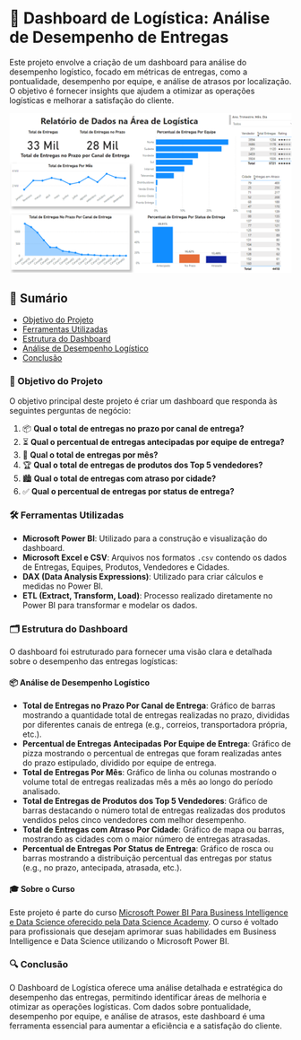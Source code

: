 # 🚚 Dashboard de Logística: Análise de Desempenho de Entregas

Este projeto envolve a criação de um dashboard para análise do desempenho logístico, focado em métricas de entregas, como a pontualidade, desempenho por equipe, e análise de atrasos por localização. O objetivo é fornecer insights que ajudem a otimizar as operações logísticas e melhorar a satisfação do cliente.

![Dashboard de Logística](Data/logistica.png)

## 📑 Sumário
- [Objetivo do Projeto](#objetivo-do-projeto)
- [Ferramentas Utilizadas](#ferramentas-utilizadas)
- [Estrutura do Dashboard](#estrutura-do-dashboard)
- [Análise de Desempenho Logístico](#análise-de-desempenho-logístico)
- [Conclusão](#conclusão)

### 🎯 Objetivo do Projeto
O objetivo principal deste projeto é criar um dashboard que responda às seguintes perguntas de negócio:

1. 📦 **Qual o total de entregas no prazo por canal de entrega?**
2. ⏳ **Qual o percentual de entregas antecipadas por equipe de entrega?**
3. 📅 **Qual o total de entregas por mês?**
4. 🏆 **Qual o total de entregas de produtos dos Top 5 vendedores?**
5. 🏙️ **Qual o total de entregas com atraso por cidade?**
6. ✅ **Qual o percentual de entregas por status de entrega?**

### 🛠️ Ferramentas Utilizadas
- **Microsoft Power BI**: Utilizado para a construção e visualização do dashboard.
- **Microsoft Excel e CSV**: Arquivos nos formatos `.csv` contendo os dados de Entregas, Equipes, Produtos, Vendedores e Cidades.
- **DAX (Data Analysis Expressions)**: Utilizado para criar cálculos e medidas no Power BI.
- **ETL (Extract, Transform, Load)**: Processo realizado diretamente no Power BI para transformar e modelar os dados.

### 🗂️ Estrutura do Dashboard
O dashboard foi estruturado para fornecer uma visão clara e detalhada sobre o desempenho das entregas logísticas:

#### 📦 Análise de Desempenho Logístico
- **Total de Entregas no Prazo Por Canal de Entrega**: Gráfico de barras mostrando a quantidade total de entregas realizadas no prazo, divididas por diferentes canais de entrega (e.g., correios, transportadora própria, etc.).
- **Percentual de Entregas Antecipadas Por Equipe de Entrega**: Gráfico de pizza mostrando o percentual de entregas que foram realizadas antes do prazo estipulado, dividido por equipe de entrega.
- **Total de Entregas Por Mês**: Gráfico de linha ou colunas mostrando o volume total de entregas realizadas mês a mês ao longo do período analisado.
- **Total de Entregas de Produtos dos Top 5 Vendedores**: Gráfico de barras destacando o número total de entregas realizadas dos produtos vendidos pelos cinco vendedores com melhor desempenho.
- **Total de Entregas com Atraso Por Cidade**: Gráfico de mapa ou barras, mostrando as cidades com o maior número de entregas atrasadas.
- **Percentual de Entregas Por Status de Entrega**: Gráfico de rosca ou barras mostrando a distribuição percentual das entregas por status (e.g., no prazo, antecipada, atrasada, etc.).

#### 🎓 Sobre o Curso
Este projeto é parte do curso [Microsoft Power BI Para Business Intelligence e Data Science oferecido pela Data Science Academy](https://www.datascienceacademy.com.br/course/microsoft-power-bi-para-business-intelligence-e-data-science). O curso é voltado para profissionais que desejam aprimorar suas habilidades em Business Intelligence e Data Science utilizando o Microsoft Power BI.

### 🔍 Conclusão
O Dashboard de Logística oferece uma análise detalhada e estratégica do desempenho das entregas, permitindo identificar áreas de melhoria e otimizar as operações logísticas. Com dados sobre pontualidade, desempenho por equipe, e análise de atrasos, este dashboard é uma ferramenta essencial para aumentar a eficiência e a satisfação do cliente.
